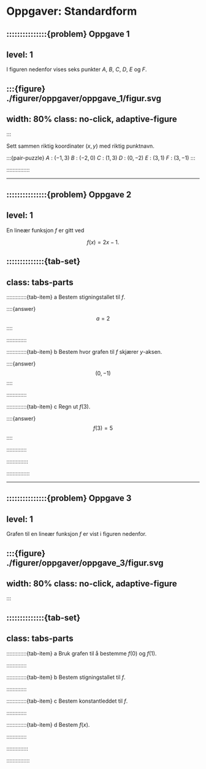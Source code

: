 # Oppgaver: Standardform


:::::::::::::::{problem} Oppgave 1
---
level: 1
---
I figuren nedenfor vises seks punkter $A$, $B$, $C$, $D$, $E$ og $F$.


:::{figure} ./figurer/oppgaver/oppgave_1/figur.svg
---
width: 80%
class: no-click, adaptive-figure
---
:::

Sett sammen riktig koordinater $(x, y)$ med riktig punktnavn.


:::{pair-puzzle}
$A$ : $(-1, 3)$
$B$ : $(-2, 0)$
$C$ : $(1, 3)$
$D$ : $(0, -2)$
$E$ : $(3, 1)$
$F$ : $(3, -1)$
:::


:::::::::::::::




---





:::::::::::::::{problem} Oppgave 2
---
level: 1
---
En lineær funksjon $f$ er gitt ved

$$
f(x) = 2x - 1. 
$$

::::::::::::::{tab-set}
---
class: tabs-parts
---
:::::::::::::{tab-item} a
Bestem stigningstallet til $f$.

::::{answer}
$$
a = 2
$$
::::

:::::::::::::


:::::::::::::{tab-item} b
Bestem hvor grafen til $f$ skjærer $y$-aksen. 

::::{answer}
$$
(0, -1)
$$
::::

:::::::::::::



:::::::::::::{tab-item} c
Regn ut $f(3)$. 

::::{answer}
$$
f(3) = 5
$$
::::

:::::::::::::


::::::::::::::


:::::::::::::::





---





:::::::::::::::{problem} Oppgave 3
---
level: 1
---
Grafen til en lineær funksjon $f$ er vist i figuren nedenfor.

:::{figure} ./figurer/oppgaver/oppgave_3/figur.svg
---
width: 80%
class: no-click, adaptive-figure
---
:::


::::::::::::::{tab-set}
---
class: tabs-parts
---
:::::::::::::{tab-item} a
Bruk grafen til å bestemme $f(0)$ og $f(1)$. 

:::::::::::::


:::::::::::::{tab-item} b
Bestem stigningstallet til $f$.

:::::::::::::


:::::::::::::{tab-item} c
Bestem konstantleddet til $f$. 

:::::::::::::


:::::::::::::{tab-item} d
Bestem $f(x)$.

:::::::::::::

::::::::::::::


:::::::::::::::








